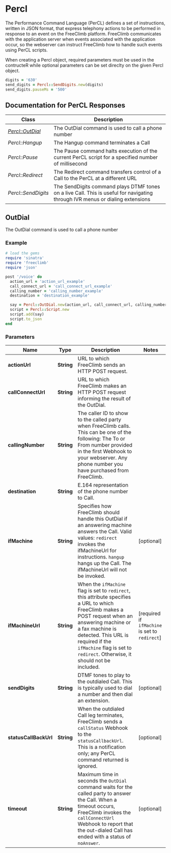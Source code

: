 # Percl

The Performance Command Language (PerCL) defines a set of instructions, written in JSON format, that express telephony actions to be performed in response to an event on the FreeClimb platform. FreeClimb communicates with the application server when events associated with the application occur, so the webserver can instruct FreeClimb how to handle such events using PerCL scripts.

When creating a Percl object, required parameters must be used in the contructeR while optional parameters can be set direclty on the given Percl object.
```ruby
digits = '630'
send_digits = Percl::SendDigits.new(digits)
send_digits.pauseMs = '500'
```

## Documentation for PerCL Responses
Class | Description
------------ | -------------
[*Percl::OutDial*](percl.md#outdial) | The OutDial command is used to call a phone number 
*Percl::Hangup* | The Hangup command terminates a Call
*Percl::Pause* | The Pause command halts execution of the current PerCL script for a specified number of millisecond
*Percl::Redirect* | The Redirect command transfers control of a Call to the PerCL at a different URL
*Percl::SendDigits* | The SendDigits command plays DTMF tones on a live Call. This is useful for navigating through IVR menus or dialing extensions


## OutDial

The OutDial command is used to call a phone number

### Example

```ruby
# load the gems
require 'sinatra'
require 'freeclimb'
require 'json'

post '/voice' do 
  action_url = 'action_url_example'
  call_connect_url = 'call_connect_url_example'
  calling_number = 'calling_number_example'
  destination = 'destination_example'

  say = Percl::OutDial.new(action_url, call_connect_url, calling_number, destination)
  script = Percl::Script.new
  script.add(say)
  script.to_json
end
```

### Parameters
Name | Type | Description  | Notes
------------- | ------------- | ------------- | -------------
 **actionUrl** | **String**| URL to which FreeClimb sends an HTTP POST request. 
 **callConnectUrl** | **String**| URL to which FreeClimb makes an HTTP POST request informing the result of the OutDial.
 **callingNumber** | **String** | The caller ID to show to the called party when FreeClimb calls. This can be one of the following: The To or From number provided in the first Webhook to your webserver. Any phone number you have purchased from FreeClimb.
 **destination** | **String** | E.164 representation of the phone number to Call. 
 **ifMachine** | **String** | Specifies how FreeClimb should handle this OutDial if an answering machine answers the Call. Valid values: `redirect` invokes the ifMachineUrl for instructions. `hangup` hangs up the Call. The ifMachineUrl will not be invoked. | [optional]
 **ifMachineUrl** | **String** | When the `ifMachine` flag is set to `redirect`, this attribute specifies a URL to which FreeClimb makes a POST request when an answering machine or a fax machine is detected. This URL is required if the `ifMachine` flag is set to `redirect`. Otherwise, it should not be included. | [required if `ifMachine` is set to `redirect`]
 **sendDigits** | **String** | DTMF tones to play to the outdialed Call. This is typically used to dial a number and then dial an extension. | [optional]
 **statusCallBackUrl** | **String** | When the outdialed Call leg terminates, FreeClimb sends a `callStatus` Webhook to the `statusCallbackUrl`. This is a notification only; any PerCL command returned is ignored. | [optional]
 **timeout** | **String** | Maximum time in seconds the `OutDial` command waits for the called party to answer the Call. When a timeout occurs, FreeClimb invokes the `callConnectUrl` Webhook to report that the out-dialed Call has ended with a status of `noAnswer`. | [optional]